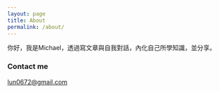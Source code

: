 ```yaml
---
layout: page
title: About
permalink: /about/
---
```


你好，我是Michael，透過寫文章與自我對話，內化自己所學知識，並分享。

### Contact me

[lun0672@gmail.com](mailto:lun0672@gmail.com)